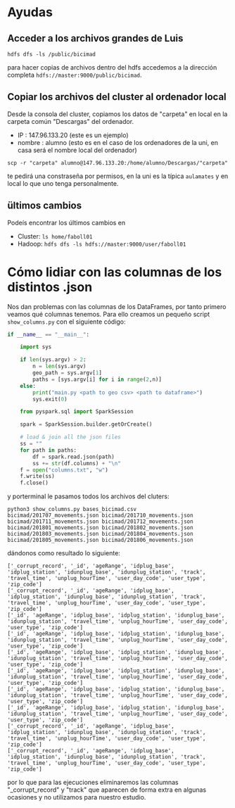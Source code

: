 # Ayudas

## Acceder a los archivos grandes de Luis

```
hdfs dfs -ls /public/bicimad
```

para hacer copias de archivos dentro del hdfs accedemos a la dirección completa ```hdfs://master:9000/public/bicimad```.

## Copiar los archivos del cluster al ordenador local

Desde la consola del cluster, copiamos los datos de "carpeta" en local en la carpeta común "Descargas" del ordenador.

 - IP : 147.96.133.20 (este es un ejemplo)
 - nombre : alumno (esto es en el caso de los ordenadores de la uni, en casa será el nombre local del ordenador)

```
scp -r "carpeta" alumno@147.96.133.20:/home/alumno/Descargas/"carpeta"
```

te pedirá una constraseña por permisos, en la uni es la típica ```aulamates``` y en local lo que uno tenga personalmente.

## ültimos cambios 

Podeís encontrar los últimos cambios en 

 - Cluster: ```ls home/faboll01```
 - Hadoop: ```hdfs dfs -ls hdfs://master:9000/user/faboll01```

# Cómo lidiar con las columnas de los distintos .json

Nos dan problemas con las columnas de los DataFrames, por tanto primero veamos qué columnas tenemos. Para ello creamos un pequeño script ```show_columns.py``` con el siguiente código:

```python
if __name__ == "__main__":

    import sys

    if len(sys.argv) > 2:
        n = len(sys.argv)
        geo_path = sys.argv[1]
        paths = [sys.argv[i] for i in range(2,n)]
    else:
        print("main.py <path to geo csv> <path to dataframe>")
        sys.exit(0)

    from pyspark.sql import SparkSession

    spark = SparkSession.builder.getOrCreate()

    # load & join all the json files
    ss = ""
    for path in paths:
        df = spark.read.json(path)
        ss += str(df.columns) + "\n"
    f = open("columns.txt", "w")
    f.write(ss)
    f.close()
```

y porterminal le pasamos todos los archivos del cluters:

```
python3 show_columns.py bases_bicimad.csv bicimad/201707_movements.json bicimad/201710_movements.json bicimad/201711_movements.json bicimad/201712_movements.json bicimad/201801_movements.json bicimad/201802_movements.json bicimad/201803_movements.json bicimad/201804_movements.json bicimad/201805_movements.json bicimad/201806_movements.json
```

dándonos como resultado lo siguiente:

```
['_corrupt_record', '_id', 'ageRange', 'idplug_base', 'idplug_station', 'idunplug_base', 'idunplug_station', 'track', 'travel_time', 'unplug_hourTime', 'user_day_code', 'user_type', 'zip_code']
['_corrupt_record', '_id', 'ageRange', 'idplug_base', 'idplug_station', 'idunplug_base', 'idunplug_station', 'track', 'travel_time', 'unplug_hourTime', 'user_day_code', 'user_type', 'zip_code']
['_id', 'ageRange', 'idplug_base', 'idplug_station', 'idunplug_base', 'idunplug_station', 'travel_time', 'unplug_hourTime', 'user_day_code', 'user_type', 'zip_code']
['_id', 'ageRange', 'idplug_base', 'idplug_station', 'idunplug_base', 'idunplug_station', 'travel_time', 'unplug_hourTime', 'user_day_code', 'user_type', 'zip_code']
['_id', 'ageRange', 'idplug_base', 'idplug_station', 'idunplug_base', 'idunplug_station', 'travel_time', 'unplug_hourTime', 'user_day_code', 'user_type', 'zip_code']
['_id', 'ageRange', 'idplug_base', 'idplug_station', 'idunplug_base', 'idunplug_station', 'travel_time', 'unplug_hourTime', 'user_day_code', 'user_type', 'zip_code']
['_id', 'ageRange', 'idplug_base', 'idplug_station', 'idunplug_base', 'idunplug_station', 'travel_time', 'unplug_hourTime', 'user_day_code', 'user_type', 'zip_code']
['_id', 'ageRange', 'idplug_base', 'idplug_station', 'idunplug_base', 'idunplug_station', 'travel_time', 'unplug_hourTime', 'user_day_code', 'user_type', 'zip_code']
['_corrupt_record', '_id', 'ageRange', 'idplug_base', 'idplug_station', 'idunplug_base', 'idunplug_station', 'track', 'travel_time', 'unplug_hourTime', 'user_day_code', 'user_type', 'zip_code']
['_corrupt_record', '_id', 'ageRange', 'idplug_base', 'idplug_station', 'idunplug_base', 'idunplug_station', 'track', 'travel_time', 'unplug_hourTime', 'user_day_code', 'user_type', 'zip_code']
```

por lo que para las ejecuciones eliminaremos las columnas "_corrupt_record" y "track" que aparecen de forma extra en algunas ocasiones y no utilizamos para nuestro estudio.
